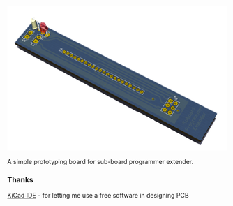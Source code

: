 ![subboard_programmer](/subboard_programmer.png?raw=true "Sub-board extender 3D view")

A simple prototyping board for sub-board programmer extender.

### Thanks

[KiCad IDE](http://kicad-pcb.org/) - for letting me use a free software in designing PCB

